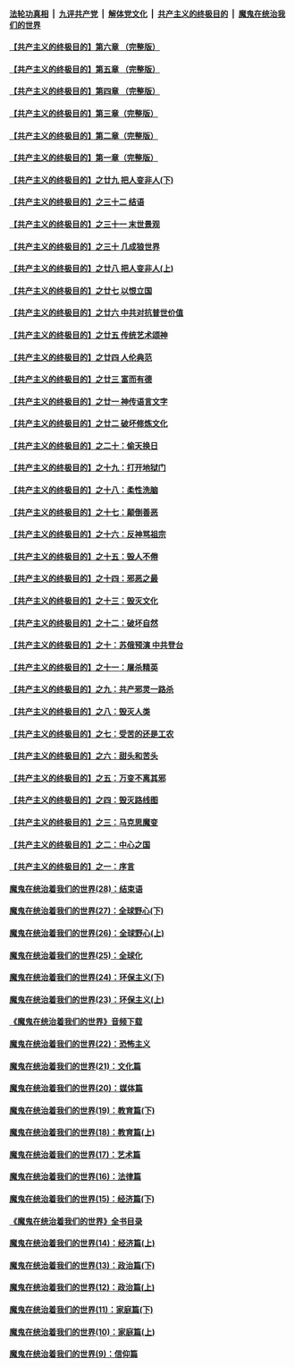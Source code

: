 

####  [法轮功真相](../../../../basic/blob/master/README.md?t=07070231) &nbsp;|&nbsp; [九评共产党](../../../../9ping.md/blob/master/README.md?t=07070231) &nbsp;|&nbsp; [解体党文化](../../../../jtdwh.md/blob/master/README.md?t=07070231)  &nbsp;|&nbsp; [共产主义的终极目的](../../../../gczydzjmd.md/blob/master/README.md?t=07070231) &nbsp;|&nbsp; [魔鬼在统治我们的世界](../../../../mgztzwmdsj.md/blob/master/README.md?t=07070231) 

#### [【共产主义的终极目的】第六章 （完整版）](../pages/nsc422/n11428913.md?t=07070231) 

#### [【共产主义的终极目的】第五章 （完整版）](../pages/nsc422/n11428912.md?t=07070231) 

#### [【共产主义的终极目的】第四章 （完整版）](../pages/nsc422/n11428907.md?t=07070231) 

#### [【共产主义的终极目的】第三章（完整版）](../pages/nsc422/n11428848.md?t=07070231) 

#### [【共产主义的终极目的】第二章（完整版）](../pages/nsc422/n11428831.md?t=07070231) 

#### [【共产主义的终极目的】第一章（完整版）](../pages/nsc422/n11417651.md?t=07070231) 

#### [【共产主义的终极目的】之廿九 把人变非人(下)](../pages/nsc422/n11344140.md?t=07070231) 

#### [【共产主义的终极目的】之三十二 结语](../pages/nsc422/n11360535.md?t=07070231) 

#### [【共产主义的终极目的】之三十一 末世景观](../pages/nsc422/n11351129.md?t=07070231) 

#### [【共产主义的终极目的】之三十 几成狼世界](../pages/nsc422/n11348280.md?t=07070231) 

#### [【共产主义的终极目的】之廿八 把人变非人(上)](../pages/nsc422/n11340492.md?t=07070231) 

#### [【共产主义的终极目的】之廿七 以恨立国](../pages/nsc422/n11336944.md?t=07070231) 

#### [【共产主义的终极目的】之廿六 中共对抗普世价值](../pages/nsc422/n11324785.md?t=07070231) 

#### [【共产主义的终极目的】之廿五 传统艺术颂神](../pages/nsc422/n11296396.md?t=07070231) 

#### [【共产主义的终极目的】之廿四 人伦典范](../pages/nsc422/n11296397.md?t=07070231) 

#### [【共产主义的终极目的】之廿三 富而有德](../pages/nsc422/n11283598.md?t=07070231) 

#### [【共产主义的终极目的】之廿一 神传语言文字](../pages/nsc422/n11263265.md?t=07070231) 

#### [【共产主义的终极目的】之廿二 破坏修炼文化](../pages/nsc422/n11245728.md?t=07070231) 

#### [【共产主义的终极目的】之二十：偷天换日](../pages/nsc422/n11238846.md?t=07070231) 

#### [【共产主义的终极目的】之十九：打开地狱门](../pages/nsc422/n11206376.md?t=07070231) 

#### [【共产主义的终极目的】之十八：柔性洗脑](../pages/nsc422/n11199994.md?t=07070231) 

#### [【共产主义的终极目的】之十七：颠倒善恶](../pages/nsc422/n11179782.md?t=07070231) 

#### [【共产主义的终极目的】之十六：反神骂祖宗](../pages/nsc422/n11166798.md?t=07070231) 

#### [【共产主义的终极目的】之十五：毁人不倦](../pages/nsc422/n11166792.md?t=07070231) 

#### [【共产主义的终极目的】之十四：邪恶之最](../pages/nsc422/n11150249.md?t=07070231) 

#### [【共产主义的终极目的】之十三：毁灭文化](../pages/nsc422/n11135227.md?t=07070231) 

#### [【共产主义的终极目的】之十二：破坏自然](../pages/nsc422/n11135214.md?t=07070231) 

#### [【共产主义的终极目的】之十：苏俄预演 中共登台](../pages/nsc422/n11118424.md?t=07070231) 

#### [【共产主义的终极目的】之十一：屠杀精英](../pages/nsc422/n11118442.md?t=07070231) 

#### [【共产主义的终极目的】之九：共产邪灵一路杀](../pages/nsc422/n11114139.md?t=07070231) 

#### [【共产主义的终极目的】之八：毁灭人类](../pages/nsc422/n11108503.md?t=07070231) 

#### [【共产主义的终极目的】之七：受苦的还是工农](../pages/nsc422/n11101809.md?t=07070231) 

#### [【共产主义的终极目的】之六：甜头和苦头](../pages/nsc422/n11096971.md?t=07070231) 

#### [【共产主义的终极目的】之五：万变不离其邪](../pages/nsc422/n11091285.md?t=07070231) 

#### [【共产主义的终极目的】之四：毁灭路线图](../pages/nsc422/n11086284.md?t=07070231) 

#### [【共产主义的终极目的】之三：马克思魔变](../pages/nsc422/n11061941.md?t=07070231) 

#### [【共产主义的终极目的】之二：中心之国](../pages/nsc422/n11047728.md?t=07070231) 

#### [【共产主义的终极目的】之一：序言](../pages/nsc422/n11086077.md?t=07070231) 

#### [魔鬼在统治着我们的世界(28)：结束语](../pages/nsc422/n10936246.md?t=07070231) 

#### [魔鬼在统治着我们的世界(27)：全球野心(下)](../pages/nsc422/n10928319.md?t=07070231) 

#### [魔鬼在统治着我们的世界(26)：全球野心(上)](../pages/nsc422/n10900318.md?t=07070231) 

#### [魔鬼在统治着我们的世界(25)：全球化](../pages/nsc422/n10788205.md?t=07070231) 

#### [魔鬼在统治着我们的世界(24)：环保主义(下)](../pages/nsc422/n10695307.md?t=07070231) 

#### [魔鬼在统治着我们的世界(23)：环保主义(上)](../pages/nsc422/n10688613.md?t=07070231) 

#### [《魔鬼在统治着我们的世界》音频下载](../pages/nsc422/n10635553.md?t=07070231) 

#### [魔鬼在统治着我们的世界(22)：恐怖主义](../pages/nsc422/n10614727.md?t=07070231) 

#### [魔鬼在统治着我们的世界(21)：文化篇](../pages/nsc422/n10597706.md?t=07070231) 

#### [魔鬼在统治着我们的世界(20)：媒体篇](../pages/nsc422/n10586579.md?t=07070231) 

#### [魔鬼在统治着我们的世界(19)：教育篇(下)](../pages/nsc422/n10564808.md?t=07070231) 

#### [魔鬼在统治着我们的世界(18)：教育篇(上)](../pages/nsc422/n10526970.md?t=07070231) 

#### [魔鬼在统治着我们的世界(17)：艺术篇](../pages/nsc422/n10499093.md?t=07070231) 

#### [魔鬼在统治着我们的世界(16)：法律篇](../pages/nsc422/n10485969.md?t=07070231) 

#### [魔鬼在统治着我们的世界(15)：经济篇(下)](../pages/nsc422/n10469975.md?t=07070231) 

#### [《魔鬼在统治着我们的世界》全书目录](../pages/nsc422/n10464261.md?t=07070231) 

#### [魔鬼在统治着我们的世界(14)：经济篇(上)](../pages/nsc422/n10457370.md?t=07070231) 

#### [魔鬼在统治着我们的世界(13)：政治篇(下)](../pages/nsc422/n10448270.md?t=07070231) 

#### [魔鬼在统治着我们的世界(12)：政治篇(上)](../pages/nsc422/n10444576.md?t=07070231) 

#### [魔鬼在统治着我们的世界(11)：家庭篇(下)](../pages/nsc422/n10440961.md?t=07070231) 

#### [魔鬼在统治着我们的世界(10)：家庭篇(上)](../pages/nsc422/n10435448.md?t=07070231) 

#### [魔鬼在统治着我们的世界(9)：信仰篇](../pages/nsc422/n10432159.md?t=07070231) 

